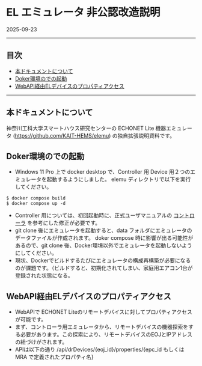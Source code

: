EL エミュレータ 非公認改造説明
===============
2025-09-23

---------------------------------------
## 目次

* [本ドキュメントについて](#本ドキュメントについて)
* [Doker環境のでの起動](#docker-environment)
* [WebAPI経由ELデバイスのプロパティアクセス](#webapi経由elデバイスのプロパティアクセス)

---------------------------------------
## <a id="about">本ドキュメントについて</a>

神奈川工科大学スマートハウス研究センターの ECHONET Lite 機器エミュレータ (https://github.com/KAIT-HEMS/elemu) の独自拡張説明資料です。

## <a id="docker-environment">Doker環境のでの起動</a>

* Windows 11 Pro 上で docker desktop で、Controller 用 Device 用２つのエミュレータを起動するようにしました。
elemu ディレクトリで以下を実行してください。
```
$ docker compose build
$ docker compose up -d
```
* Controller 用については、初回起動時に、正式ユーザマニュアルの [コントローラ](index.md#%E3%82%B3%E3%83%B3%E3%83%88%E3%83%AD%E3%83%BC%E3%83%A9) を参考にした修正が必要です。
* git clone 後にエミュレータを起動すると、data フォルダにエミュレータのデータファイルが作成されます。
doker compose 時に影響が出る可能性があるので、git clone 後、Docker環境以外でエミュレータを起動しないようにしてください。
* 現状、Dockerでビルドするたびにエミュレータの構成再構築が必要になるのが課題です。（ビルドすると、初期化されてしまい、家庭用エアコン1台が登録された状態になる。

## <a id="webapi-to-drDevices">WebAPI経由ELデバイスのプロパティアクセス</a>

* WebAPIで ECHONET Liteのリモートデバイスに対してプロパティアクセスが可能です。
* まず、コントローラ用エミュレータから、リモートデバイスの機器探索をする必要があります。この探索により、リモートデバイスのEOJとIPアドレスの紐づけがされます。
* APIは以下の通り
/api/drDevices/{eoj_id}/properties/{epc_id もしくは MRA で定義されたプロパティ名}